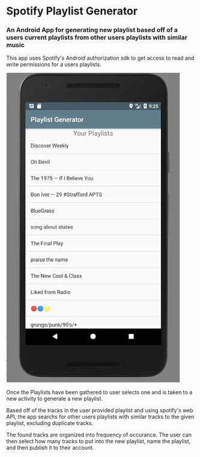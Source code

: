 # Spotify Playlist Generator
### An Android App for generating new playlist based off of a users current playlists from other users playlists with similar music

This app uses Spotify's Android authorization sdk to get access to read and write permissions for a users playlists.

![Alt text](https://github.com/eroberts20/spotifyPlaylistGenerator/blob/master/screenshots/start_screen.PNG?style=centerme "Start Screen after login")


Once the Playlists have been gathered to user selects one and is taken to a new activity to generate a new playlist.

Based off of the tracks in the user provided playlist and using spotify's web API, the app searchs for other users playlists with similar tracks to the given playlist, excluding duplicate tracks.

The found tracks are organized into frequency of occurance. The user can then select how many tracks to put into the new playlist, name the playlist, and then publish it to their account.
